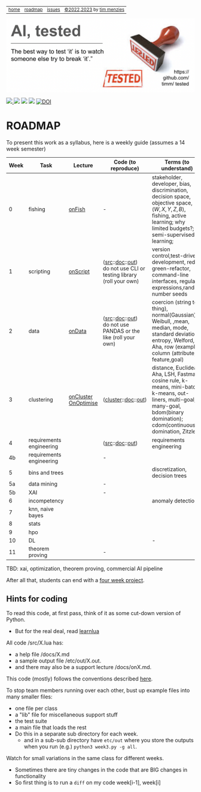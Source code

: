 <small><p>&nbsp;
<a name=top></a>
<table><tr> 
<td><a href="/README.md#top">home</a>
<td><a href="/ROADMAP.md">roadmap</a>
<td><a href="http:github.com/timm/tested/issues">issues</a>
<td> <a href="/LICENSE.md">&copy;2022,2023</a> by <a href="http://menzies.us">tim menzies</a>
</tr></table></small>
<img  align=center width=600 src="/docs/img/banner.png"></p>
<p> <img src="https://img.shields.io/badge/task-ai-blueviolet"><a
href="https://github.com/timm/tested/actions/workflows/tests.yml"> <img 
 src="https://github.com/timm/tested/actions/workflows/tests.yml/badge.svg"></a> <img 
 src="https://img.shields.io/badge/language-lua-orange"> <img 
 src="https://img.shields.io/badge/purpose-teaching-yellow"> <a 
 href="https://zenodo.org/badge/latestdoi/569981645"> <img 
 src="https://zenodo.org/badge/569981645.svg" alt="DOI"></a></p>




# ROADMAP

To present this work as a syllabus, here is a weekly guide (assumes a 14 week semester)

|Week |Task|Lecture|Code (to reproduce)| Terms (to understand)|
|----|-----|-------|------------------|-----------------------|
|0   | fishing| [onFish](/docs/onFishing.md) |  - |  stakeholder, developer, bias, discrimination, decision space, objective space, $(W,X,Y,Z,B)$, fishing, active learning; why limited budgets?; semi-supervised learning; |
|1   | scripting| [onScript](/docs/onScript.md)| ([src](/src/script.lua)::[doc](/docs/script.md)::[out](/etc/out/script.out)) <br> do not use CLI or testing library (roll your own) |version control,test-driven development, red-green-refactor, command-line interfaces, regular expressions,random number seeds|
|2   | data| [onData](/docs/onData.md) | ([src](/src/data.lua)::[doc](/docs/data.md)::[out](/etc/out/data.out)) <br> do not use PANDAS or the like (roll your own) |coercion (string to thing), normal(Gaussian), Weibull, ,mean, median, mode, standard deviation, entropy, Welford, Aha, row (example), column (attribute, feature,goal)| 
|3   | clustering | [onCluster](/docs/onCluster.md)<br>[OnOptimise](/docs/onOptimize.md) | ([cluster](/src/cluster.lua)::[doc](/docs/cluster.md)::[out](/etc/out/cluster.out)) | distance, Euclidean, Aha, LSH, Fastmap, cosine rule, k-means, mini-batch k-means, out-liners, multi-goal, many-goal, bdom(binary domination); cdom(continuous domination, Zitzler)|
|4   | requirements engineering | | ([src](/src/grid.lua)::[doc](/docs/grid.md)::[out](/etc/out/grid.out))   | requirements engineering|
|4b  | requirements engineering | | - | |
|5   | bins and trees|   |  | discretization, decision trees|
|5a  | data mining     | | - | |
|5b  | XAI             | | - | |
|6   | incompetency |    |  | anomaly detection|
|7   | knn, naive bayes|  |  | |
|8   | stats |           |  |  | | 
|9   | hpo |           |  |  | | 
|10  | DL |            |  |- | | 
|11  | theorem proving |  |- | | 

TBD: xai, optimization, theorem proving, commercial AI pipeline

After all that, students can end with a [four week project](docs/onProject.md).

## Hints for coding

To read this code, at first pass, think of it as some cut-down version of Python.
- But for the real deal, read [learnlua](https://learnxinyminutes.com/docs/lua/)

All code /src/X.lua has:
- a help file /docs/X.md
- a sample output file /etc/out/X.out. 
- and there may also be a support lecture /docs/onX.md.

This code (mostly)
follows the conventions described [here](https://github.com/timm/tested/blob/main/docs/onScript.md#some-coding-convetions).

To stop team members running over each other, bust up example files into many smaller files:
- one file per class
- a "lib" file for miscellaneous support stuff
- the test suite
- a main file that loads the rest
- Do this in a separate sub directory for each week. 
  - and in a sub-sub directory have `etc/out` where you store the outputs when you run (e.g.) `python3 week3.py -g all`.

Watch for small variations in the same class for different weeks. 
- Sometimes there are tiny changes in the code that are BIG changes in functionality
- So first thing is to run a `diff` on my code week[i-1], week[i]
